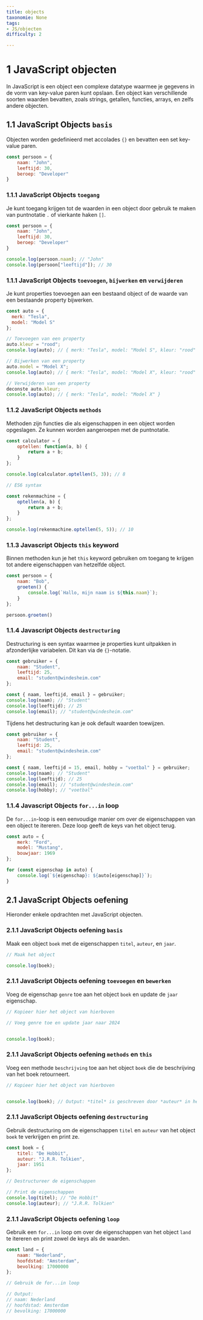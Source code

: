 ```yaml
---
title: objects
taxonomie: None
tags:
- JS/objecten
difficulty: 2

---
```


# 1 JavaScript objecten
In JavaScript is een object een complexe datatype waarmee je gegevens in de vorm van key-value paren kunt opslaan. Een object kan verschillende soorten waarden bevatten, zoals strings, getallen, functies, arrays, en zelfs andere objecten.

## 1.1 JavaScript Objects `basis`
Objecten worden gedefinieerd met accolades `{}` en bevatten een set key-value paren.

```javascript
const persoon = {
    naam: "John",
    leeftijd: 30,
    beroep: "Developer"
}
```

### 1.1.1 JavaScript Objects `toegang`
Je kunt toegang krijgen tot de waarden in een object door gebruik te maken van puntnotatie `.` of vierkante haken `[]`.

```javascript
const persoon = {
    naam: "John",
    leeftijd: 30,
    beroep: "Developer"
}

console.log(persoon.naam); // "John"
console.log(persoon["leeftijd"]); // 30
```

### 1.1.1 JavaScript Objects `toevoegen`, `bijwerken` en `verwijderen`
Je kunt properties toevoegen aan een bestaand object of de waarde van een bestaande property bijwerken.

```javascript
const auto = {
  merk: "Tesla",
  model: "Model S"
};

// Toevoegen van een property
auto.kleur = "rood";
console.log(auto); // { merk: "Tesla", model: "Model S", kleur: "rood" }

// Bijwerken van een property
auto.model = "Model X";
console.log(auto); // { merk: "Tesla", model: "Model X", kleur: "rood" }

// Verwijderen van een property
deconste auto.kleur;
console.log(auto); // { merk: "Tesla", model: "Model X" }
```

### 1.1.2 JavaScript Objects `methods`
Methoden zijn functies die als eigenschappen in een object worden opgeslagen. Ze kunnen worden aangeroepen met de puntnotatie.

```javascript
const calculator = {
    optellen: function(a, b) {
        return a + b;
    }
};

console.log(calculator.optellen(5, 3)); // 8

// ES6 syntax

const rekenmachine = {
    optellen(a, b) {
        return a + b;
    }
};

console.log(rekenmachine.optellen(5, 5)); // 10
```

### 1.1.3 Javascript Objects `this` keyword
Binnen methoden kun je het `this` keyword gebruiken om toegang te krijgen tot andere eigenschappen van hetzelfde object.

```javascript
const persoon = {
    naam: "Bob",
    groeten() {
        console.log(`Hallo, mijn naam is ${this.naam}`);
    }
};

persoon.groeten()
```

### 1.1.4 Javascript Objects `destructuring`
Destructuring is een syntax waarmee je properties kunt uitpakken in afzonderlijke variabelen. Dit kan via de `{}`-notatie.

```javascript
const gebruiker = {
    naam: "Student",
    leeftijd: 25,
    email: "student@windesheim.com"
};

const { naam, leeftijd, email } = gebruiker;
console.log(naam); // "Student"
console.log(leeftijd); // 25
console.log(email); // "student@windesheim.com"
```

Tijdens het destructuring kan je ook default waarden toewijzen.

```javascript
const gebruiker = {
    naam: "Student",
    leeftijd: 25,
    email: "student@windesheim.com"
};

const { naam, leeftijd = 15, email, hobby = "voetbal" } = gebruiker;
console.log(naam); // "Student"
console.log(leeftijd); // 25
console.log(email); // "student@windesheim.com"
console.log(hobby); // "voetbal"
```

### 1.1.4 Javascript Objects `for...in` loop
De `for...in`-loop is een eenvoudige manier om over de eigenschappen van een object te itereren. Deze loop geeft de keys van het object terug.

```javascript
const auto = {
    merk: "Ford",
    model: "Mustang",
    bouwjaar: 1969
};

for (const eigenschap in auto) {
    console.log(`${eigenschap}: ${auto[eigenschap]}`);
}
```

## 2.1 JavaScript Objects oefening
Hieronder enkele opdrachten met JavaScript objecten.

### 2.1.1 JavaScript Objects oefening `basis`
Maak een object `boek` met de eigenschappen `titel`, `auteur`, en `jaar`.

```javascript runner
// Maak het object

console.log(boek);
```

### 2.1.1 JavaScript Objects oefening `toevoegen` en `bewerken`
Voeg de eigenschap `genre` toe aan het object `boek` en update de `jaar` eigenschap.

```javascript runner
// Kopieer hier het object van hierboven

// Voeg genre toe en update jaar naar 2024


console.log(boek);
```

### 2.1.1 JavaScript Objects oefening `methods` en `this`
Voeg een methode `beschrijving` toe aan het object `boek` die de beschrijving van het boek retourneert.

```javascript runner
// Kopieer hier het object van hierboven


console.log(boek); // Output: *titel* is geschreven door *auteur* in het jaar *jaar*.
```

### 2.1.1 JavaScript Objects oefening `destructuring`
Gebruik destructuring om de eigenschappen `titel` en `auteur` van het object `boek` te verkrijgen en print ze.

```javascript runner
const boek = {
    titel: "De Hobbit",
    auteur: "J.R.R. Tolkien",
    jaar: 1951
};

// Destructureer de eigenschappen

// Print de eigenschappen
console.log(titel); // "De Hobbit"
console.log(auteur); // "J.R.R. Tolkien"
```

### 2.1.1 JavaScript Objects oefening `loop`
Gebruik een `for...in` loop om over de eigenschappen van het object `land` te itereren en print zowel de keys als de waarden.

```javascript runner
const land = {
    naam: "Nederland",
    hoofdstad: "Amsterdam",
    bevolking: 17000000
};

// Gebruik de for...in loop

// Output:
// naam: Nederland
// hoofdstad: Amsterdam
// bevolking: 17000000
```